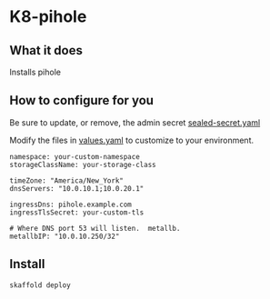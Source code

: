 # K8-pihole

## What it does
Installs pihole 

## How to configure for you
Be sure to update, or remove, the admin secret [sealed-secret.yaml](helm/templates/sealed-secret.yaml)

Modify the files in [values.yaml](helm/values.yaml) to customize to your environment.  

```
namespace: your-custom-namespace
storageClassName: your-storage-class

timeZone: "America/New_York"
dnsServers: "10.0.10.1;10.0.20.1"

ingressDns: pihole.example.com
ingressTlsSecret: your-custom-tls

# Where DNS port 53 will listen.  metallb.
metallbIP: "10.0.10.250/32"
```

## Install
`skaffold deploy`

